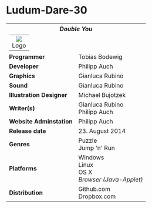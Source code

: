 Ludum-Dare-30
=============
<table cellspacing="0" cellpadding="3">
	<tr>
		<th colspan="2" style="text-align:center;"><i>Double You</i>
			<table style="margin: 6px 0 0 0" cellspacing="0" cellpadding="0">
				<tr>
					<td colspan="2" style="text-align:center;">
					<img src="https://github.com/TobiasBodewig/Ludum-Dare-30/blob/master/Ludum-Dare-30/resource/illustartions/logo_oh.png">
					<br />
						Logo
					</td>
				</tr>
			</table>
		</th>
	</tr>
	<tr>
		<td><b>Programmer</b></td>
		<td>Tobias Bodewig</td>
	</tr>
	<tr>
		<td><b>Developer</b></td>
		<td>Philipp Auch</td>
	</tr>
	<tr>
		<td><b>Graphics</b></td>
		<td>Gianluca Rubino</td>
	</tr>
	<tr>
		<td><b>Sound</b></td>
		<td>Gianluca Rubino</td>
	</tr>
	<tr>
		<td><b>Illustration Designer</b></td>
		<td>Michael Bujotzek</td>
	</tr>
	<tr>
		<td><b>Writer(s)</b></td>
		<td>Gianluca Rubino<br>Philipp Auch</td>
	</tr>
	<tr>
		<td><b>Website Adminstation</b></td>
		<td>Philipp Auch</td>
	</tr>
	<tr>
		<td><b>Release&#160;date</b></td>
		<td>23. August 2014</td>
	</tr>
	<tr>
		<td><b>Genres</b></td>
		<td>Puzzle<br>Jump 'n' Run</td>
	</tr>
	<tr>
		<td><b>Platforms</b></td>
		<td>Windows<br>Linux<br>OS X<br><i>Browser (Java-Applet)</i></td>
	</tr>
	<tr>
		<td><b>Distribution</b></td>
		<td>Github.com<br>Dropbox.com</td>
	</tr>
</table>
